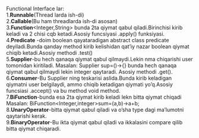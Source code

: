 Functional Interface lar:<br>
1.**Runnable**(Thread larda ish-di)<br>
2.**Callable**(Bu ham threadlarda ish-di asosan)<br>
3.**Function**<Integer,String> bunda 2ta qiymat qabul qiladi.Birinchisi kirib keladi va 2 chisi cqb ketadi.Asosiy funcsiyasi .apply() funksiyasi.<br>
4.**Predicate** -doim boolean qayataradigan abstract class predicate deyiladi.Bunda qanday method kirib kelishidan qat’iy nazar boolean qiymat chiqib ketadi.Asosiy methodi .test()<br>
5.**Supplier**-bu hech qanaqa qiymat qabul qilmaydi.Lekin nma chiqarishi user tomonidan kiritiladi. Masalan: Supplier<Integer > sup=()->{} bunda hech qanaqa qiymat qabul qilmaydi lekin integer qaytaradi. Asosiy methodi .get().<br>
6.**Consumer**-Bu Supplier ning teskarisi aslida.Bunda kirib keladigan qiymatni user belgilaydi, ammo chiqib ketadigan qiymati yo’q.Asosiy funcsiasi .accept() va bu method void method.<br>
7.**BiFunction**-bunda esa 2ta qiymat kirib keladi lekn bitta qiymat chiqadi Masalan:
BiFunction<Integer,integer>sum=(a,b)->a+b;<br>
8.**UnaryOperator**-bitta qiymat qabul qiladi va o’sha type dagi ma’lumotni qaytarishi kerak.<br>
9.**BinaryOperator**-Bu ikta qiymat qabul qiladi va ikkalasini compare qilib bitta qiymat chiqaradi.